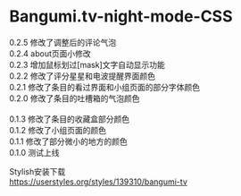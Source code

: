 # Bangumi.tv-night-mode-CSS
0.2.5 修改了调整后的评论气泡</br>
0.2.4 about页面小修改</br>
0.2.3 增加鼠标划过[mask]文字自动显示功能</br>
0.2.2 修改了评分星星和电波提醒界面颜色</br>
0.2.1 修改了条目的看过界面和小组页面的部分字体颜色</br>
0.2.0 修改了条目的吐槽箱的气泡颜色</br>
</br>
0.1.3 修改了条目的收藏盒部分颜色</br>
0.1.2 修改了小组页面的颜色</br>
0.1.1 修改了部分微小的地方的颜色</br>
0.1.0 测试上线</br>

Stylish安装下载</br>
https://userstyles.org/styles/139310/bangumi-tv</br>
